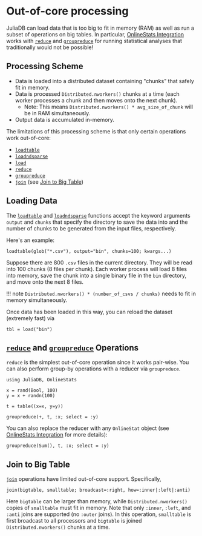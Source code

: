 # Out-of-core processing

JuliaDB can load data that is too big to fit in memory (RAM) as well as run a subset of operations on big tables.  In particular, [OnlineStats Integration](@ref) works with [`reduce`](@ref) and [`groupreduce`](@ref) for running statistical analyses that traditionally would not be possible!

## Processing Scheme

- Data is loaded into a distributed dataset containing "chunks" that safely fit in memory. 
- Data is processed `Distributed.nworkers()` chunks at a time (each worker processes a chunk and then moves onto the next chunk).
  - Note: This means `Distributed.nworkers() * avg_size_of_chunk` will be in RAM simultaneously.
- Output data is accumulated in-memory.

The limitations of this processing scheme is that only certain operations work out-of-core:

- [`loadtable`](@ref)
- [`loadndsparse`](@ref)
- [`load`](@ref)
- [`reduce`](@ref)
- [`groupreduce`](@ref)
- [`join`](@ref) (see [Join to Big Table](@ref))

## Loading Data

The [`loadtable`](@ref) and [`loadndsparse`](@ref) functions accept the keyword arguments `output` and `chunks` that specify the directory to save the data into and the number of chunks to be generated from the input files, respectively.

Here's an example:

```
loadtable(glob("*.csv"), output="bin", chunks=100; kwargs...)
```

Suppose there are 800 `.csv` files in the current directory.  They will be read into 100 chunks (8 files per chunk).  Each worker process will load 8 files into memory, save the chunk into a single binary file in the `bin` directory, and move onto the next 8 files.

!!! note
    `Distributed.nworkers() * (number_of_csvs / chunks)` needs to fit in memory simultaneously.


Once data has been loaded in this way, you can reload the dataset (extremely fast) via

```
tbl = load("bin")
```

## [`reduce`](@ref) and [`groupreduce`](@ref) Operations

`reduce` is the simplest out-of-core operation since it works pair-wise.  You can also perform group-by operations with a reducer via `groupreduce`.

```@example outofcore
using JuliaDB, OnlineStats

x = rand(Bool, 100)
y = x + randn(100)

t = table((x=x, y=y))

groupreduce(+, t, :x; select = :y)
```

You can also replace the reducer with any `OnlineStat` object (see [OnlineStats Integration](@ref) for more details):

```@example outofcore
groupreduce(Sum(), t, :x; select = :y)
```

## Join to Big Table

[`join`](@ref) operations have limited out-of-core support. Specifically,

```
join(bigtable, smalltable; broadcast=:right, how=:inner|:left|:anti)
```

Here `bigtable` can be larger than memory, while `Distributed.nworkers()` copies of `smalltable` must fit in memory. Note that only `:inner`, `:left`, and `:anti` joins are supported (no `:outer` joins). In this operation, `smalltable` is first broadcast to all processors and `bigtable` is joined `Distributed.nworkers()` chunks at a time.

